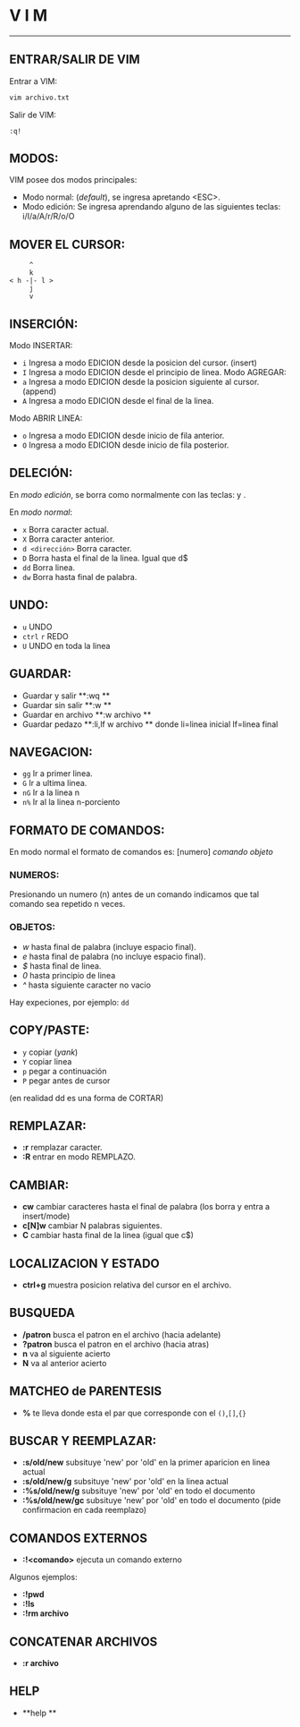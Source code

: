 # V I M

>

---

## ENTRAR/SALIR DE VIM
Entrar a VIM: 
```bash
vim archivo.txt 
```

Salir de VIM: 
```vim
:q! 
```

## MODOS:
VIM posee dos modos principales:
- Modo normal: (*default*), se ingresa apretando \<ESC\>.
- Modo edición:	Se ingresa aprendando alguno de las siguientes teclas: i/I/a/A/r/R/o/O

## MOVER EL CURSOR: 

	     ^    
	     k    
	< h -|- l >	
	     j    
	     v     

## INSERCIÓN:
Modo INSERTAR:
- ``i`` Ingresa a modo EDICION desde la posicion del cursor. (insert)
- ``I`` Ingresa a modo EDICION desde el principio de linea.
Modo AGREGAR:
- ``a`` Ingresa a modo EDICION desde la posicion siguiente al cursor. (append)
- ``A`` Ingresa a modo EDICION desde el final de la linea.

Modo ABRIR LINEA:
- ``o`` Ingresa a modo EDICION desde inicio de fila anterior.
- ``O`` Ingresa a modo EDICION desde inicio de fila posterior.		

## DELECIÓN:
En *modo edición*, se borra como normalmente con las teclas: *<supr>* y *<del>*.

En *modo normal*:
- ``x`` Borra caracter actual.
- ``X`` Borra caracter anterior.
- ``d <dirección>`` Borra caracter.
- ``D`` Borra hasta el final de la linea. Igual que d$
- ``dd`` Borra linea.
- ``dw`` Borra hasta final de palabra.

## UNDO:
- ``u`` UNDO
- ``ctrl`` ``r`` REDO
- ``U`` UNDO en toda la linea

## GUARDAR:

- Guardar y salir    **:wq **
- Guardar sin salir  **:w  **	
- Guardar en archivo **:w archivo **
- Guardar pedazo     **:li,lf w archivo ** donde li=linea inicial lf=linea final 

## NAVEGACION:
- ``gg`` Ir a primer linea.
- ``G``	 Ir a ultima linea.
- ``nG`` Ir a la linea n
- ``n%`` Ir al la linea n-porciento 

## FORMATO DE COMANDOS:
En modo normal el formato de comandos es:
 [numero] *comando* *objeto*

### NUMEROS:
Presionando un numero (n) antes de un comando indicamos que tal comando sea repetido n veces.

### OBJETOS:
- *w* hasta final de palabra (incluye espacio final).
- *e* hasta final de palabra (no incluye espacio final).
- *$* hasta final de linea.
- *0* hasta principio de linea
- *^* hasta siguiente caracter no vacio

Hay expeciones, por ejemplo: ``dd``
		
## COPY/PASTE:
- ``y``	copiar (*yank*)
- ``Y``	copiar linea
- ``p``	pegar a continuación
- ``P``	pegar antes de cursor

(en realidad dd es una forma de CORTAR)
## REMPLAZAR:
- **:r** remplazar caracter.
- **:R** entrar en modo REMPLAZO.

## CAMBIAR:
- **cw**	cambiar caracteres hasta el final de palabra (los borra y entra a insert/mode)
- **c[N]w**	cambiar N palabras siguientes.
- **C**	cambiar hasta final de la linea (igual que c$)

## LOCALIZACION Y ESTADO
- **ctrl+g** 	muestra posicion relativa del cursor en el archivo.

## BUSQUEDA

- **/patron**	busca el patron en el archivo (hacia adelante)
- **?patron**	busca el patron en el archivo (hacia atras)
- **n** va al siguiente acierto		
- **N**	va al anterior  acierto

## MATCHEO de PARENTESIS
- **%**	te lleva donde esta el par que corresponde con el ``()``,``[]``,``{}``		
## BUSCAR Y REEMPLAZAR:

- **:s/old/new** subsituye 'new' por 'old' en la primer aparicion en linea actual
- **:s/old/new/g** subsituye 'new' por 'old' en la linea actual
- **:%s/old/new/g**	subsituye 'new' por 'old' en todo el documento
- **:%s/old/new/gc** subsituye 'new' por 'old' en todo el documento (pide confirmacion en cada reemplazo)

## COMANDOS EXTERNOS

- **:!\<comando\>** ejecuta un comando externo

Algunos ejemplos:
- **:!pwd**
- **:!ls**
- **:!rm archivo**

## CONCATENAR ARCHIVOS
- **:r archivo**

## HELP
- **help **
